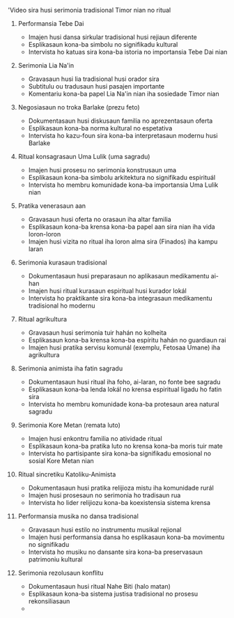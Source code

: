 'Video sira husi serimonia tradisional Timor nian no ritual 

1. Performansia Tebe Dai
   - Imajen husi dansa sirkular tradisional husi rejiaun diferente
   - Esplikasaun kona-ba simbolu no signifikadu kultural
   - Intervista ho katuas sira kona-ba istoria no importansia Tebe Dai nian

2. Serimonia Lia Na'in
   - Gravasaun husi lia tradisional husi orador sira
   - Subtitulu ou tradusaun husi pasajen importante
   - Komentariu kona-ba papel Lia Na'in nian iha sosiedade Timor nian

3. Negosiasaun no troka Barlake (prezu feto)
   - Dokumentasaun husi diskusaun familia no aprezentasaun oferta
   - Esplikasaun kona-ba norma kultural no espetativa
   - Intervista ho kazu-foun sira kona-ba interpretasaun modernu husi Barlake

4. Ritual konsagrasaun Uma Lulik (uma sagradu)
   - Imajen husi prosesu no serimonia konstrusaun uma
   - Esplikasaun kona-ba simbolu arkitektura no signifikadu espirituál
   - Intervista ho membru komunidade kona-ba importansia Uma Lulik nian

5. Pratika venerasaun aan
   - Gravasaun husi oferta no orasaun iha altar familia
   - Esplikasaun kona-ba krensa kona-ba papel aan sira nian iha vida loron-loron
   - Imajen husi vizita no ritual iha loron alma sira (Finados) iha kampu laran

6. Serimonia kurasaun tradisional
   - Dokumentasaun husi preparasaun no aplikasaun medikamentu ai-han
   - Imajen husi ritual kurasaun espiritual husi kurador lokál
   - Intervista ho praktikante sira kona-ba integrasaun medikamentu tradisional ho modernu

7. Ritual agrikultura
   - Gravasaun husi serimonia tuir hahán no kolheita
   - Esplikasaun kona-ba krensa kona-ba espíritu hahán no guardiaun rai
   - Imajen husi pratika servisu komunál (exemplu, Fetosaa Umane) iha agrikultura

8. Serimonia animista iha fatin sagradu
   - Dokumentasaun husi ritual iha foho, ai-laran, no fonte bee sagradu
   - Esplikasaun kona-ba lenda lokál no krensa espiritual ligadu ho fatin sira
   - Intervista ho membru komunidade kona-ba protesaun area natural sagradu

9. Serimonia Kore Metan (remata luto)
   - Imajen husi enkontru familia no atividade ritual
   - Esplikasaun kona-ba pratika luto no krensa kona-ba moris tuir mate
   - Intervista ho partisipante sira kona-ba signifikadu emosional no sosial Kore Metan nian

10. Ritual sincretiku Katoliku-Animista
    - Dokumentasaun husi pratika relijioza mistu iha komunidade rurál
    - Imajen husi prosesaun no serimonia ho tradisaun rua
    - Intervista ho lider relijiozu kona-ba koexistensia sistema krensa

11. Performansia musika no dansa tradisional
    - Gravasaun husi estilo no instrumentu musikal rejional
    - Imajen husi performansia dansa ho esplikasaun kona-ba movimentu no signifikadu
    - Intervista ho musiku no dansante sira kona-ba preservasaun patrimoniu kultural

12. Serimonia rezolusaun konflitu
    - Dokumentasaun husi ritual Nahe Biti (halo matan)
    - Esplikasaun kona-ba sistema justisa tradisional no prosesu rekonsiliasaun
    -